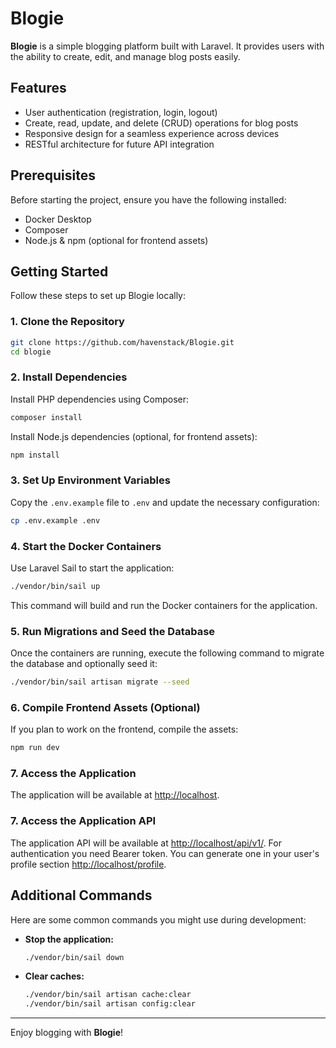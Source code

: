 # Blogie

**Blogie** is a simple blogging platform built with Laravel. It provides users with the ability to create, edit, and manage blog posts easily.

## Features

- User authentication (registration, login, logout)
- Create, read, update, and delete (CRUD) operations for blog posts
- Responsive design for a seamless experience across devices
- RESTful architecture for future API integration

## Prerequisites

Before starting the project, ensure you have the following installed:

- Docker Desktop
- Composer
- Node.js & npm (optional for frontend assets)

## Getting Started

Follow these steps to set up Blogie locally:

### 1. Clone the Repository

```bash
git clone https://github.com/havenstack/Blogie.git
cd blogie
```

### 2. Install Dependencies

Install PHP dependencies using Composer:

```bash
composer install
```

Install Node.js dependencies (optional, for frontend assets):

```bash
npm install
```

### 3. Set Up Environment Variables

Copy the `.env.example` file to `.env` and update the necessary configuration:

```bash
cp .env.example .env
```

### 4. Start the Docker Containers

Use Laravel Sail to start the application:

```bash
./vendor/bin/sail up
```

This command will build and run the Docker containers for the application.

### 5. Run Migrations and Seed the Database

Once the containers are running, execute the following command to migrate the database and optionally seed it:

```bash
./vendor/bin/sail artisan migrate --seed
```

### 6. Compile Frontend Assets (Optional)

If you plan to work on the frontend, compile the assets:

```bash
npm run dev
```

### 7. Access the Application

The application will be available at [http://localhost](http://localhost).

### 7. Access the Application API

The application API will be available at [http://localhost/api/v1/](http://localhost/api/v1/).
For authentication you need Bearer token. You can generate one in your user's profile section [http://localhost/profile](http://localhost/profile). 

## Additional Commands

Here are some common commands you might use during development:

- **Stop the application:**
  ```bash
  ./vendor/bin/sail down
  ```


- **Clear caches:**
  ```bash
  ./vendor/bin/sail artisan cache:clear
  ./vendor/bin/sail artisan config:clear
  ```

---

Enjoy blogging with **Blogie**!
